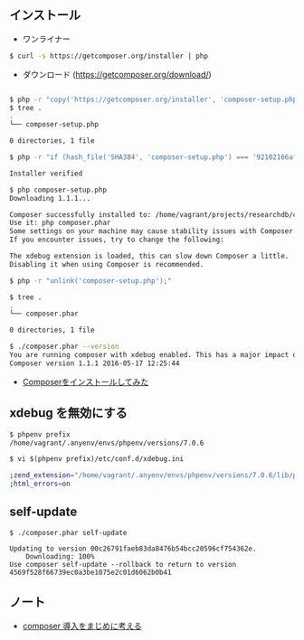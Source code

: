 
## インストール

- ワンライナー

~~~bash
$ curl -s https://getcomposer.org/installer | php
~~~

- ダウンロード (https://getcomposer.org/download/)

~~~bash

$ php -r "copy('https://getcomposer.org/installer', 'composer-setup.php');"
$ tree .
.
└── composer-setup.php

0 directories, 1 file

$ php -r "if (hash_file('SHA384', 'composer-setup.php') === '92102166af5abdb03f49ce52a40591073a7b859a86e8ff13338cf7db58a19f7844fbc0bb79b2773bf30791e935dbd938') { echo 'Installer verified'; } else { echo 'Installer corrupt'; unlink('composer-setup.php'); } echo PHP_EOL;"

Installer verified

$ php composer-setup.php
Downloading 1.1.1...

Composer successfully installed to: /home/vagrant/projects/researchdb/composer.phar
Use it: php composer.phar
Some settings on your machine may cause stability issues with Composer.
If you encounter issues, try to change the following:

The xdebug extension is loaded, this can slow down Composer a little.
Disabling it when using Composer is recommended.

$ php -r "unlink('composer-setup.php');"

$ tree .
.
└── composer.phar

0 directories, 1 file

$ ./composer.phar --version
You are running composer with xdebug enabled. This has a major impact on runtime performance. See https://getcomposer.org/xdebug
Composer version 1.1.1 2016-05-17 12:25:44

~~~

- [Composerをインストールしてみた](http://qiita.com/kakijin/items/02364adacf36410f449e)

## xdebug を無効にする

~~~bash
$ phpenv prefix
/home/vagrant/.anyenv/envs/phpenv/versions/7.0.6

$ vi $(phpenv prefix)/etc/conf.d/xdebug.ini

;zend_extension="/home/vagrant/.anyenv/envs/phpenv/versions/7.0.6/lib/php/extensions/no-debug-non-zts-20151012/xdebug.so"
;html_errors=on
~~~


## self-update

~~~
$ ./composer.phar self-update

Updating to version 00c26791faeb83da8476b54bcc20596cf754362e.
    Downloading: 100%         
Use composer self-update --rollback to return to version 4569f528f66739ec0a3be1075e2c01d6062b0b41
~~~


## ノート

- [composer 導入をまじめに考える](http://qiita.com/notona/items/c5a087d8dd446d315e6e)
